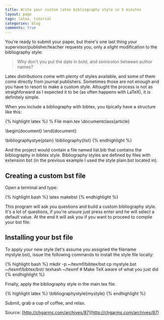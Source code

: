 ```yaml
---
title: Write your custom latex bibliography style in 5 minutes
layout: page
tags: latex, tutorial
categories: blog
comments: true
---
```


You're ready to submit your paper, but there's one last thing your supervisor/publisher/teacher requests you, only a _slight_ modification to the bibliography style:

> Why don't you put the date in bold, and semicolon between author names?

Latex distributions come with plenty of styles available, and some of them come directly from  journal publishers. Sometimes those are not enough and you have to resort to make a custom style. Altought the process is not as straighforward as I expected it to be (as often happens with LaTeX), it is definitely simple.

When you include a bibliography with bibtex, you tipically have a structure like this:

{% highlight latex %}
% File main.tex
\documentclass{article}

\begin{document}
\end{document}

\bibliographystye{plain}
\bibliography{list}
{% endhighlight %}

And the project would contain a file named list.bib that contains the bibliography in bibtex style. Bibliography styles are defined by files with extension bst (in the previous example I used the style plain.bst located in).

## Creating a custom bst file

Open a terminal and type:

{% highlight bash %}
latex makebst
{% endhighlight %}

This program will ask you questions and build a custom bibliography style. It's a lot of questions, if you're unsure just press enter and he will select a default value. At the end it will ask you if you want to proceed to compile your bst file.

## Installing your bst file

To apply your new style (let's assume you assigned the filename mystyle.bst), issue the following commands to install the style file locally:

{% highlight bash %}
mkdir -p ~/texmf/bibtex/bst
cp mystyle.bst ~/texmf/bibtex/bst/
texhash ~/texmf # Make TeX aware of what you just did
{% endhighlight %}

Finally, apply the bibliography style in the main.tex file.

{% highlight latex %}
\bibliographystyle{mystyle}
{% endhighlight %}

Submit, grab a cup of coffee, and relax.

Source: [http://chgarms.com/archives/87](http://chgarms.com/archives/87)
